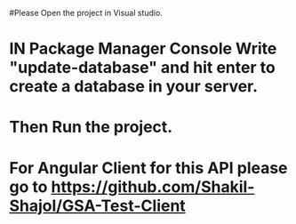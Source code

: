 #Please Open the project in Visual studio.


# IN Package Manager Console Write "update-database" and hit enter to create a database in your server.

# Then Run the project.

# For Angular Client for this API please go to https://github.com/Shakil-Shajol/GSA-Test-Client
